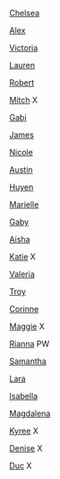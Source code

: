 [Chelsea]( https://ashleychelseanmdd.tumblr.com)

[Alex](https://alexjpeg.com) 

[Victoria](https://www.victoriamessikian.com) 

[Lauren](https://laurensnewmedia.tumblr.com)

[Robert](https://therobertsundstrom.com) 

[Mitch](https://www.tumblr.com/dashboard)  X

[Gabi](https://gabiwilson15.tumblr.com)

[James](https://jamesparknmdd.tumblr.com)

[Nicole](https://nicolezlot.home.blog/)

[Austin](https://austinpoonnmdd1001.tumblr.com)

[Huyen](https://huyenlam6.wordpress.com)

[Marielle](https://mariellesarmiento.tumblr.com)

[Gaby](http://gabysilva143.tumblr.com/)

[Aisha](https://ajamal3.tumblr.com/)

[Katie](https://katienmdd.tumblr.com) X

[Valeria](https://medium.com/@valeco97)

[Troy](https://troylopez.tumblr.com)

[Corinne](https://thisiscorinne.weebly.com)

[Maggie](https://silentstudentstranger.tumblr.com) X

[Rianna](https://riannabelaire.com/blog/) PW

[Samantha](https://samanthawei.tumblr.com)

[Lara](https://larasophiafoley.squarespace.com/nmddblog/)

[Isabella](https://gangstaknifewieldingcrab.tumblr.com)

[Magdalena](https://maggie5731.tumblr.com)

[Kyree]() X

[Denise]() X

[Duc]() X


